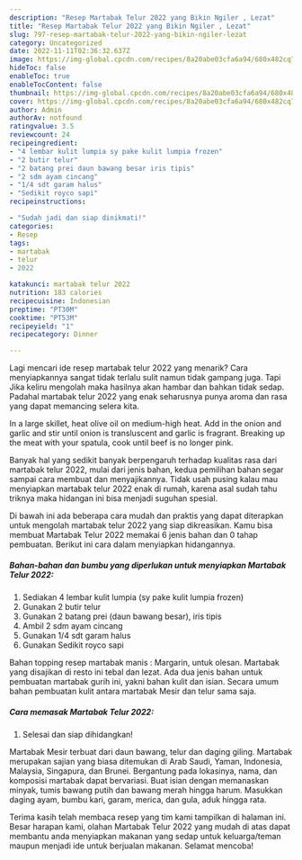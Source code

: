 ```yaml
---
description: "Resep Martabak Telur 2022 yang Bikin Ngiler , Lezat"
title: "Resep Martabak Telur 2022 yang Bikin Ngiler , Lezat"
slug: 797-resep-martabak-telur-2022-yang-bikin-ngiler-lezat
category: Uncategorized
date: 2022-11-11T02:36:32.637Z
image: https://img-global.cpcdn.com/recipes/8a20abe03cfa6a94/680x482cq70/martabak-telur-2022-foto-resep-utama.jpg
hideToc: false
enableToc: true
enableTocContent: false
thumbnail: https://img-global.cpcdn.com/recipes/8a20abe03cfa6a94/680x482cq70/martabak-telur-2022-foto-resep-utama.jpg
cover: https://img-global.cpcdn.com/recipes/8a20abe03cfa6a94/680x482cq70/martabak-telur-2022-foto-resep-utama.jpg
author: Admin
authorAv: notfound
ratingvalue: 3.5
reviewcount: 24
recipeingredient:
- "4 lembar kulit lumpia sy pake kulit lumpia frozen"
- "2 butir telur"
- "2 batang prei daun bawang besar iris tipis"
- "2 sdm ayam cincang"
- "1/4 sdt garam halus"
- "Sedikit royco sapi"
recipeinstructions:

- "Sudah jadi dan siap dinikmati!"
categories:
- Resep
tags:
- martabak
- telur
- 2022

katakunci: martabak telur 2022 
nutrition: 183 calories
recipecuisine: Indonesian
preptime: "PT30M"
cooktime: "PT53M"
recipeyield: "1"
recipecategory: Dinner

---
```



Lagi mencari ide resep martabak telur 2022 yang menarik? Cara menyiapkannya sangat tidak terlalu sulit namun tidak gampang juga. Tapi Jika keliru mengolah maka hasilnya akan hambar dan bahkan tidak sedap. Padahal martabak telur 2022 yang enak seharusnya punya aroma dan rasa yang dapat memancing selera kita.


In a large skillet, heat olive oil on medium-high heat. Add in the onion and garlic and stir until onion is transluscent and garlic is fragrant. Breaking up the meat with your spatula, cook until beef is no longer pink.

Banyak hal yang sedikit banyak berpengaruh terhadap kualitas rasa dari martabak telur 2022, mulai dari jenis bahan, kedua pemilihan bahan segar sampai cara membuat dan menyajikannya. Tidak usah pusing kalau mau menyiapkan martabak telur 2022 enak di rumah, karena asal sudah tahu triknya maka hidangan ini bisa menjadi suguhan spesial.


Di bawah ini ada beberapa cara mudah dan praktis yang dapat diterapkan untuk mengolah martabak telur 2022 yang siap dikreasikan. Kamu bisa membuat Martabak Telur 2022 memakai 6 jenis bahan dan 0 tahap pembuatan. Berikut ini cara dalam menyiapkan hidangannya.

<!--inarticleads1-->

##### Bahan-bahan dan bumbu yang diperlukan untuk menyiapkan Martabak Telur 2022:

1. Sediakan 4 lembar kulit lumpia (sy pake kulit lumpia frozen)
1. Gunakan 2 butir telur
1. Gunakan 2 batang prei (daun bawang besar), iris tipis
1. Ambil 2 sdm ayam cincang
1. Gunakan 1/4 sdt garam halus
1. Gunakan Sedikit royco sapi


Bahan topping resep martabak manis : Margarin, untuk olesan. Martabak yang disajikan di resto ini tebal dan lezat. Ada dua jenis bahan untuk pembuatan martabak gurih ini, yakni bahan kulit dan isian. Secara umum bahan pembuatan kulit antara martabak Mesir dan telur sama saja. 

<!--inarticleads2-->

##### Cara memasak Martabak Telur 2022:


1. Selesai dan siap dihidangkan!

Martabak Mesir terbuat dari daun bawang, telur dan daging giling. Martabak merupakan sajian yang biasa ditemukan di Arab Saudi, Yaman, Indonesia, Malaysia, Singapura, dan Brunei. Bergantung pada lokasinya, nama, dan komposisi martabak dapat bervariasi. Buat isian dengan memanaskan minyak, tumis bawang putih dan bawang merah hingga harum. Masukkan daging ayam, bumbu kari, garam, merica, dan gula, aduk hingga rata. 

Terima kasih telah membaca resep yang tim kami tampilkan di halaman ini. Besar harapan kami, olahan Martabak Telur 2022 yang mudah di atas dapat membantu anda menyiapkan makanan yang sedap untuk keluarga/teman maupun menjadi ide untuk berjualan makanan. Selamat mencoba!
